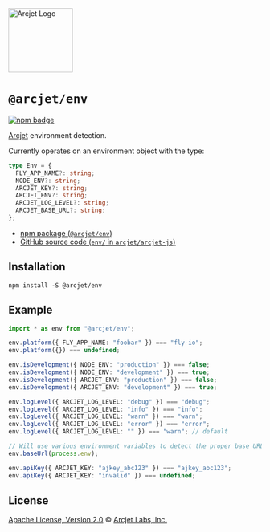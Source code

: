 <a href="https://arcjet.com" target="_arcjet-home">
  <picture>
    <source media="(prefers-color-scheme: dark)" srcset="https://arcjet.com/logo/arcjet-dark-lockup-voyage-horizontal.svg">
    <img src="https://arcjet.com/logo/arcjet-light-lockup-voyage-horizontal.svg" alt="Arcjet Logo" height="128" width="auto">
  </picture>
</a>

# `@arcjet/env`

<p>
  <a href="https://www.npmjs.com/package/@arcjet/env">
    <picture>
      <source media="(prefers-color-scheme: dark)" srcset="https://img.shields.io/npm/v/%40arcjet%2Fenv?style=flat-square&label=%E2%9C%A6Aj&labelColor=000000&color=5C5866">
      <img alt="npm badge" src="https://img.shields.io/npm/v/%40arcjet%2Fenv?style=flat-square&label=%E2%9C%A6Aj&labelColor=ECE6F0&color=ECE6F0">
    </picture>
  </a>
</p>

[Arcjet][arcjet] environment detection.

Currently operates on an environment object with the type:

```ts
type Env = {
  FLY_APP_NAME?: string;
  NODE_ENV?: string;
  ARCJET_KEY?: string;
  ARCJET_ENV?: string;
  ARCJET_LOG_LEVEL?: string;
  ARCJET_BASE_URL?: string;
};
```

- [npm package (`@arcjet/env`)](https://www.npmjs.com/package/@arcjet/env)
- [GitHub source code (`env/` in `arcjet/arcjet-js`)](https://github.com/arcjet/arcjet-js/tree/main/env)

## Installation

```shell
npm install -S @arcjet/env
```

## Example

```ts
import * as env from "@arcjet/env";

env.platform({ FLY_APP_NAME: "foobar" }) === "fly-io";
env.platform({}) === undefined;

env.isDevelopment({ NODE_ENV: "production" }) === false;
env.isDevelopment({ NODE_ENV: "development" }) === true;
env.isDevelopment({ ARCJET_ENV: "production" }) === false;
env.isDevelopment({ ARCJET_ENV: "development" }) === true;

env.logLevel({ ARCJET_LOG_LEVEL: "debug" }) === "debug";
env.logLevel({ ARCJET_LOG_LEVEL: "info" }) === "info";
env.logLevel({ ARCJET_LOG_LEVEL: "warn" }) === "warn";
env.logLevel({ ARCJET_LOG_LEVEL: "error" }) === "error";
env.logLevel({ ARCJET_LOG_LEVEL: "" }) === "warn"; // default

// Will use various environment variables to detect the proper base URL
env.baseUrl(process.env);

env.apiKey({ ARCJET_KEY: "ajkey_abc123" }) === "ajkey_abc123";
env.apiKey({ ARCJET_KEY: "invalid" }) === undefined;
```

## License

[Apache License, Version 2.0][apache-license] © [Arcjet Labs, Inc.][arcjet]

[arcjet]: https://arcjet.com
[apache-license]: http://www.apache.org/licenses/LICENSE-2.0
